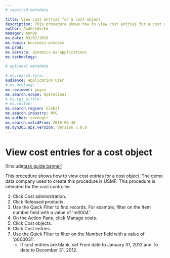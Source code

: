 ```yaml
--- 
# required metadata 
 
title: View cost entries for a cost object
description: This procedure shows how to view cost entries for a cost object. 
author: AndersGirke
manager: AnnBe 
ms.date: 03/02/2016
ms.topic: business-process 
ms.prod:  
ms.service: dynamics-ax-applications 
ms.technology:  
 
# optional metadata 
 
# ms.search.form:   
audience: Application User 
# ms.devlang:  
ms.reviewer: yuyus
ms.search.scope: Operations 
# ms.tgt_pltfrm:  
# ms.custom:  
ms.search.region: Global
ms.search.industry: MFG
ms.author: aevengir
ms.search.validFrom: 2016-06-30 
ms.dyn365.ops.version: Version 7.0.0 
---
```

# View cost entries for a cost object

[!include[task guide banner](../../includes/task-guide-banner.md)]

This procedure shows how to view cost entries for a cost object. The demo data company used to create this procedure is USMF. This procedure is intended for the cost controller.

1. Click Cost administration.
2. Click Released products.
3. Use the Quick Filter to find records. For example, filter on the Item number field with a value of 'm0004'.
4. On the Action Pane, click Manage costs.
5. Click Cost objects.
6. Click Cost entries.
7. Use the Quick Filter to filter on the Number field with a value of 'p000031'.
    * If cost entries are blank, set From date to January 31, 2012 and To date to December 31, 2012.  

